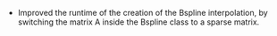 - Improved the runtime of the creation of the Bspline interpolation, by switching the matrix A inside the Bspline class to a sparse matrix.
